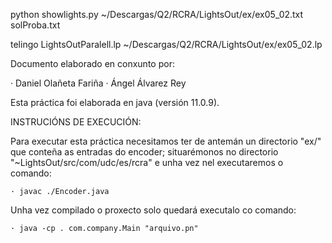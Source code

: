 
python showlights.py ~/Descargas/Q2/RCRA/LightsOut/ex/ex05_02.txt solProba.txt

telingo LightsOutParalell.lp ~/Descargas/Q2/RCRA/LightsOut/ex/ex05_02.lp




Documento elaborado en conxunto por:

· Daniel Olañeta Fariña
· Ángel Álvarez Rey

Esta práctica foi elaborada en java (versión 11.0.9).

INSTRUCIÓNS DE EXECUCIÓN:


Para executar esta práctica necesitamos ter de antemán un directorio "ex/" que conteña as entradas do encoder; situarémonos
no directorio "~LightsOut/src/com/udc/es/rcra" e unha vez nel executaremos o comando:

	· javac ./Encoder.java

Unha vez compilado o proxecto solo quedará executalo co comando:

	· java -cp . com.company.Main "arquivo.pn"